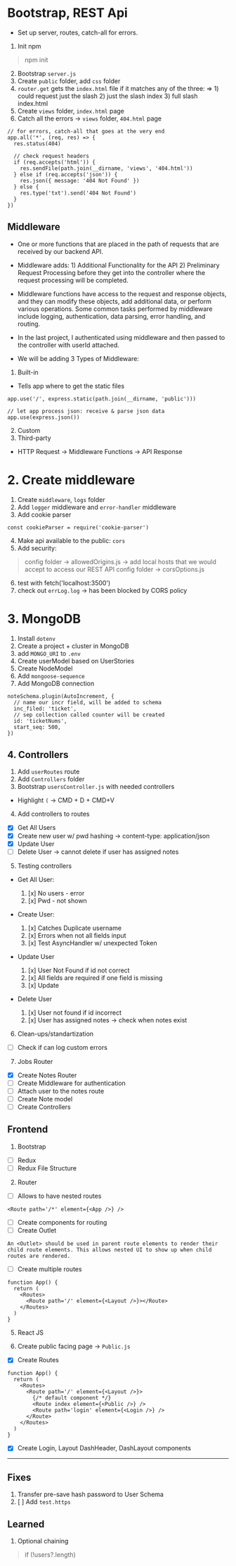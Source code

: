 # Bootstrap, REST Api

- Set up server, routes, catch-all for errors.

1. Init npm

> npm init

2. Bootstrap `server.js`
3. Create `public` folder, add `css` folder
4. `router.get` gets the `index.html` file if it matches any of the three: => 1) could request just the slash 2) just the slash index 3) full slash index.html
5. Create `views` folder, `index.html` page
6. Catch all the errors -> `views` folder, `404.html` page

```
// for errors, catch-all that goes at the very end
app.all('*', (req, res) => {
  res.status(404)

  // check request headers
  if (req.accepts('html')) {
    res.sendFile(path.join(__dirname, 'views', '404.html'))
  } else if (req.accepts('json')) {
    res.json({ message: '404 Not Found' })
  } else {
    res.type('txt').send('404 Not Found')
  }
})
```

## Middleware

- One or more functions that are placed in the path of requests that are received by our backend API.
- Middleware adds: 1) Additional Functionality for the API 2) Preliminary Request Processing before they get into the controller where the request processing will be completed.
- Middleware functions have access to the request and response objects, and they can modify these objects, add additional data, or perform various operations. Some common tasks performed by middleware include logging, authentication, data parsing, error handling, and routing.
- In the last project, I authenticated using middleware and then passed to the controller with userId attached.

- We will be adding 3 Types of Middleware:

1. Built-in

- Tells app where to get the static files

```
app.use('/', express.static(path.join(__dirname, 'public')))
```

```
// let app process json: receive & parse json data
app.use(express.json())
```

2. Custom
3. Third-party

- HTTP Request -> Middleware Functions -> API Response

# 2. Create middleware

1. Create `middleware`, `logs` folder
2. Add `logger` middleware and `error-handler` middleware
3. Add cookie parser

```
const cookieParser = require('cookie-parser')
```

4. Make api available to the public: `cors`
5. Add security:

> config folder -> allowedOrigins.js -> add local hosts that we would accept to access our REST API
> config folder -> corsOptions.js

6. test with fetch('localhost:3500')
7. check out `errLog.log` -> has been blocked by CORS policy

# 3. MongoDB

1. Install `dotenv`
2. Create a project + cluster in MongoDB
3. add `MONGO_URI` to `.env`
4. Create userModel based on UserStories
5. Create NodeModel
6. Add `mongoose-sequence`
7. Add MongoDB connection

```
noteSchema.plugin(AutoIncrement, {
  // name our incr field, will be added to schema
  inc_filed: 'ticket',
  // sep collection called counter will be created
  id: 'ticketNums',
  start_seq: 500,
})
```

## 4. Controllers

1. Add `userRoutes` route
2. Add `Controllers` folder
3. Bootstrap `usersController.js` with needed controllers

- Highlight `(` -> CMD + D + CMD+V

4. Add controllers to routes

- [x] Get All Users
- [x] Create new user w/ pwd hashing -> content-type: application/json
- [x] Update User
- [ ] Delete User -> cannot delete if user has assigned notes

5. Testing controllers

- Get All User:

  1. [x] No users - error
  2. [x] Pwd - not shown

- Create User:

  1. [x] Catches Duplicate username
  2. [x] Errors when not all fields input
  3. [x] Test AsyncHandler w/ unexpected Token

- Update User

  1. [x] User Not Found if id not correct
  2. [x] All fields are required if one field is missing
  3. [x] Update

- Delete User

  1. [x] User not found if id incorrect
  2. [x] User has assigned notes -> check when notes exist

6. Clean-ups/standartization

- [ ] Check if can log custom errors

7. Jobs Router

- [x] Create Notes Router
- [ ] Create Middleware for authentication
- [ ] Attach user to the notes route
- [ ] Create Note model
- [ ] Create Controllers

## Frontend

1. Bootstrap

- [ ] Redux
- [ ] Redux File Structure

2. Router

- [ ] Allows to have nested routes

```
<Route path='/*' element={<App />} />
```

- [ ] Create components for routing
- [ ] Create Outlet

```
An <Outlet> should be used in parent route elements to render their child route elements. This allows nested UI to show up when child routes are rendered.
```

- [ ] Create multiple routes

```
function App() {
  return (
    <Routes>
      <Route path='/' element={<Layout />}></Route>
    </Routes>
  )
}
```

5. React JS

1. Create public facing page -> `Public.js`

- [x] Create Routes

```
function App() {
  return (
    <Routes>
      <Route path='/' element={<Layout />}>
        {/* default component */}
        <Route index element={<Public />} />
        <Route path='login' element={<Login />} />
      </Route>
    </Routes>
  )
}
```

- [x] Create Login, Layout DashHeader, DashLayout components

---

## Fixes

1. Transfer pre-save hash password to User Schema
2. [ ] Add `test.https`

## Learned

1. Optional chaining

> if (!users?.length)

